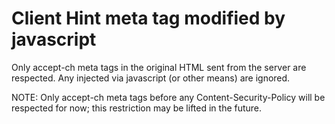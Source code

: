 # Client Hint meta tag modified by javascript

Only accept-ch meta tags in the original HTML sent from the server
are respected. Any injected via javascript (or other means) are ignored.

NOTE: Only accept-ch meta tags before any Content-Security-Policy will be
respected for now; this restriction may be lifted in the future.
